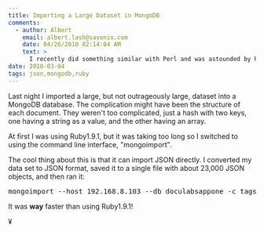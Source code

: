 ```yaml
---
title: Importing a Large Dataset in MongoDB
comments:
  - author: Albert
    email: albert.lash@savonix.com
    date: 04/26/2010 02:14:04 AM
    text: >
      I recently did something similar with Perl and was astounded by how quick it was. I imported over 140,000 documents, albeit small ones, and  it took less than thirty minutes. The mongoimport command line tool alone would probably been faster, but then I would have had to use Perl to convert the documents into JSON.
date: 2010-03-04
tags: json,mongodb,ruby
---
```

Last night I imported a large, but not outrageously large, dataset into a MongoDB database. The complication might have been the structure of each document. They weren't too complicated, just a hash with two keys, one having a string as a value, and the other having an array.

At first I was using Ruby1.9.1, but it was taking too long so I switched to using the command line interface, "mongoimport".

The cool thing about this is that it can import JSON directly. I converted my data set to JSON format, saved it to a single file with about 23,000 JSON objects, and then ran it:

<pre class="sh_sh">mongoimport --host 192.168.8.103 --db doculabsappone -c tags < tmp/tags.json</pre>

It was **way** faster than using Ruby1.9.1!

¥

